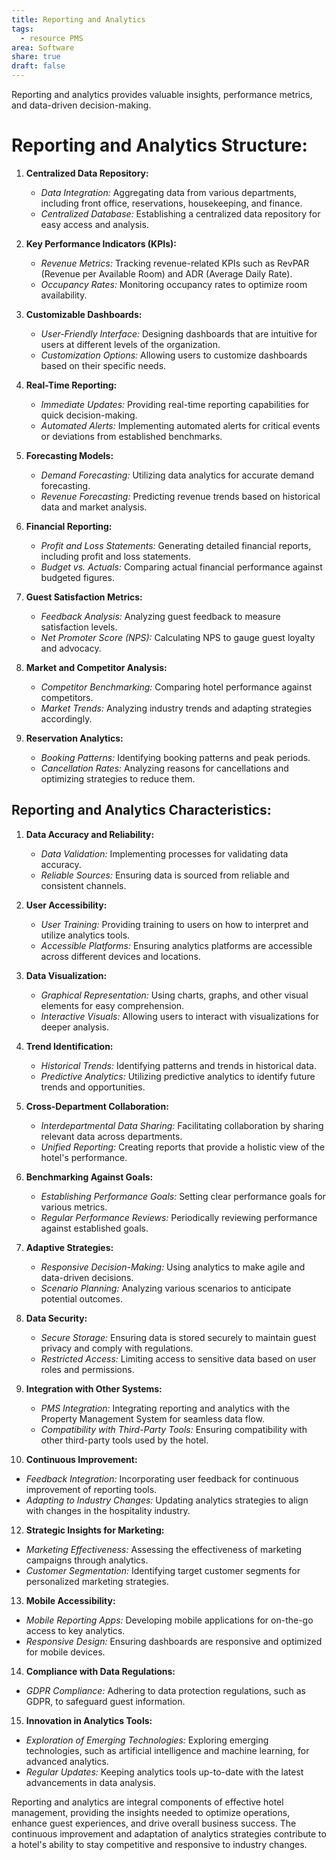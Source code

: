 ```yaml
---
title: Reporting and Analytics
tags:
  - resource PMS
area: Software
share: true
draft: false
---
```


Reporting and analytics provides valuable insights, performance metrics, and data-driven decision-making.

# Reporting and Analytics Structure:

1. **Centralized Data Repository:**
   - *Data Integration:* Aggregating data from various departments, including front office, reservations, housekeeping, and finance.
   - *Centralized Database:* Establishing a centralized data repository for easy access and analysis.

2. **Key Performance Indicators (KPIs):**
   - *Revenue Metrics:* Tracking revenue-related KPIs such as RevPAR (Revenue per Available Room) and ADR (Average Daily Rate).
   - *Occupancy Rates:* Monitoring occupancy rates to optimize room availability.

3. **Customizable Dashboards:**
   - *User-Friendly Interface:* Designing dashboards that are intuitive for users at different levels of the organization.
   - *Customization Options:* Allowing users to customize dashboards based on their specific needs.

4. **Real-Time Reporting:**
   - *Immediate Updates:* Providing real-time reporting capabilities for quick decision-making.
   - *Automated Alerts:* Implementing automated alerts for critical events or deviations from established benchmarks.

5. **Forecasting Models:**
   - *Demand Forecasting:* Utilizing data analytics for accurate demand forecasting.
   - *Revenue Forecasting:* Predicting revenue trends based on historical data and market analysis.

6. **Financial Reporting:**
   - *Profit and Loss Statements:* Generating detailed financial reports, including profit and loss statements.
   - *Budget vs. Actuals:* Comparing actual financial performance against budgeted figures.

7. **Guest Satisfaction Metrics:**
   - *Feedback Analysis:* Analyzing guest feedback to measure satisfaction levels.
   - *Net Promoter Score (NPS):* Calculating NPS to gauge guest loyalty and advocacy.

8. **Market and Competitor Analysis:**
   - *Competitor Benchmarking:* Comparing hotel performance against competitors.
   - *Market Trends:* Analyzing industry trends and adapting strategies accordingly.

9. **Reservation Analytics:**
   - *Booking Patterns:* Identifying booking patterns and peak periods.
   - *Cancellation Rates:* Analyzing reasons for cancellations and optimizing strategies to reduce them.

## Reporting and Analytics Characteristics:

1. **Data Accuracy and Reliability:**
   - *Data Validation:* Implementing processes for validating data accuracy.
   - *Reliable Sources:* Ensuring data is sourced from reliable and consistent channels.

2. **User Accessibility:**
   - *User Training:* Providing training to users on how to interpret and utilize analytics tools.
   - *Accessible Platforms:* Ensuring analytics platforms are accessible across different devices and locations.

3. **Data Visualization:**
   - *Graphical Representation:* Using charts, graphs, and other visual elements for easy comprehension.
   - *Interactive Visuals:* Allowing users to interact with visualizations for deeper analysis.

4. **Trend Identification:**
   - *Historical Trends:* Identifying patterns and trends in historical data.
   - *Predictive Analytics:* Utilizing predictive analytics to identify future trends and opportunities.

5. **Cross-Department Collaboration:**
   - *Interdepartmental Data Sharing:* Facilitating collaboration by sharing relevant data across departments.
   - *Unified Reporting:* Creating reports that provide a holistic view of the hotel's performance.

6. **Benchmarking Against Goals:**
   - *Establishing Performance Goals:* Setting clear performance goals for various metrics.
   - *Regular Performance Reviews:* Periodically reviewing performance against established goals.

7. **Adaptive Strategies:**
   - *Responsive Decision-Making:* Using analytics to make agile and data-driven decisions.
   - *Scenario Planning:* Analyzing various scenarios to anticipate potential outcomes.

8. **Data Security:**
   - *Secure Storage:* Ensuring data is stored securely to maintain guest privacy and comply with regulations.
   - *Restricted Access:* Limiting access to sensitive data based on user roles and permissions.

9. **Integration with Other Systems:**
   - *PMS Integration:* Integrating reporting and analytics with the Property Management System for seamless data flow.
   - *Compatibility with Third-Party Tools:* Ensuring compatibility with other third-party tools used by the hotel.

11. **Continuous Improvement:**
   - *Feedback Integration:* Incorporating user feedback for continuous improvement of reporting tools.
   - *Adapting to Industry Changes:* Updating analytics strategies to align with changes in the hospitality industry.

12. **Strategic Insights for Marketing:**
   - *Marketing Effectiveness:* Assessing the effectiveness of marketing campaigns through analytics.
   - *Customer Segmentation:* Identifying target customer segments for personalized marketing strategies.

13. **Mobile Accessibility:**
   - *Mobile Reporting Apps:* Developing mobile applications for on-the-go access to key analytics.
   - *Responsive Design:* Ensuring dashboards are responsive and optimized for mobile devices.

14. **Compliance with Data Regulations:**
   - *GDPR Compliance:* Adhering to data protection regulations, such as GDPR, to safeguard guest information.

15. **Innovation in Analytics Tools:**
   - *Exploration of Emerging Technologies:* Exploring emerging technologies, such as artificial intelligence and machine learning, for advanced analytics.
   - *Regular Updates:* Keeping analytics tools up-to-date with the latest advancements in data analysis.

Reporting and analytics are integral components of effective hotel management, providing the insights needed to optimize operations, enhance guest experiences, and drive overall business success. The continuous improvement and adaptation of analytics strategies contribute to a hotel's ability to stay competitive and responsive to industry changes.